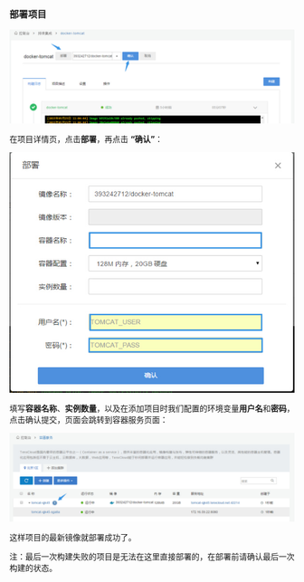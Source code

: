 ### 部署项目
 ![manage4](../images/ci/ci-manage4.jpg)

在项目详情页，点击**部署**，再点击 **“确认”**：

 ![manage5](../images/ci/ci-manage5.jpg)

填写**容器名称**、**实例数量**，以及在添加项目时我们配置的环境变量**用户名**和**密码**，点击确认提交，页面会跳转到容器服务页面：

 ![manage6](../images/ci/ci-manage6.jpg)

这样项目的最新镜像就部署成功了。

注：最后一次构建失败的项目是无法在这里直接部署的，在部署前请确认最后一次构建的状态。

